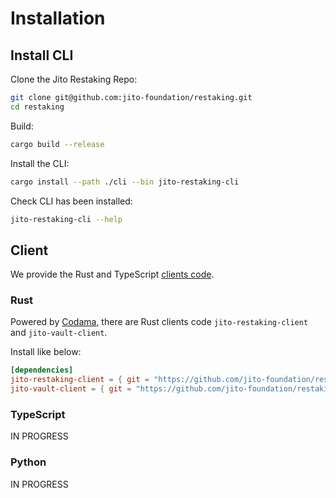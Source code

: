 # Installation

## Install CLI

Clone the Jito Restaking Repo:

```bash
git clone git@github.com:jito-foundation/restaking.git
cd restaking
```

Build:

```bash
cargo build --release
```

Install the CLI:

```bash
cargo install --path ./cli --bin jito-restaking-cli
```

Check CLI has been installed:

```bash
jito-restaking-cli --help
```

## Client

We provide the Rust and TypeScript [clients code].

[clients code]: https://github.com/jito-foundation/restaking/tree/master/clients

### Rust

Powered by [Codama], there are Rust clients code `jito-restaking-client` and `jito-vault-client`.

Install like below:

```toml
[dependencies]
jito-restaking-client = { git = "https://github.com/jito-foundation/restaking.git", branch = "master" }
jito-vault-client = { git = "https://github.com/jito-foundation/restaking.git", branch = "master" }
```

[Codama]: https://github.com/codama-idl/codama

### TypeScript

IN PROGRESS

### Python

IN PROGRESS
